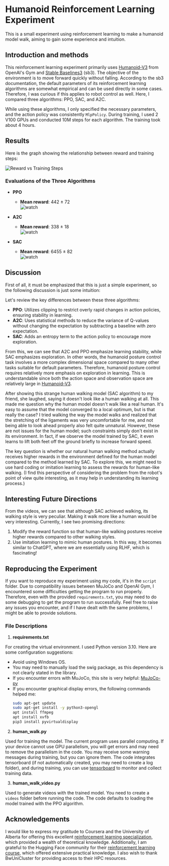 
# Humanoid Reinforcement Learning Experiment

This is a small experiment using reinforcement learning to make a humanoid model walk, aiming to gain some experience and intuition.

## Introduction and methods

This reinforcement learning experiment primarily uses [Humanoid-V3](https://gymnasium.farama.org/environments/mujoco/humanoid/) from OpenAI's Gym and [Stable Baselines3](https://github.com/DLR-RM/stable-baselines3) (sb3). The objective of the environment is to move forward quickly without falling. According to the sb3 documentation, the default parameters of its reinforcement learning algorithms are somewhat empirical and can be used directly in some cases. Therefore, I was curious if this applies to robot control as well. Here, I compared three algorithms: PPO, SAC, and A2C.

While using these algorithms, I only specified the necessary parameters, and the action policy was consistently `MlpPolicy`. During training, I used 2 V100 GPUs and conducted 10M steps for each algorithm. The training took about 4 hours.

## Results
Here is the graph showing the relationship between reward and training steps:

![Reward vs Training Steps](./train_rewards/reward.png)

### Evaluations of the Three Algorithms
- **PPO**
  - **Mean reward**: 442 ± 72  
    ![watch](./videos/PPO.gif)

- **A2C**
  - **Mean reward**: 338 ± 18  
    ![watch](./videos/A2C.gif)

- **SAC**
  - **Mean reward**: 6455 ± 82  
    ![watch](./videos/SAC.gif)

## Discussion

First of all, it must be emphasized that this is just a simple experiment, so the following discussion is just some intuition:

Let's review the key differences between these three algorithms:
- **PPO**: Utilizes clipping to restrict overly rapid changes in action policies, ensuring stability in learning.
- **A2C**: Uses statistical methods to reduce the variance of Q-values without changing the expectation by subtracting a baseline with zero expectation.
- **SAC**: Adds an entropy term to the action policy to encourage more exploration.

From this, we can see that A2C and PPO emphasize learning stability, while SAC emphasizes exploration. In other words, the humanoid posture control task involves a more complex dimensional space compared to many other tasks suitable for default parameters. Therefore, humanoid posture control requires relatively more emphasis on exploration in learning. This is understandable since both the action space and observation space are relatively large in [Humanoid-V3](https://gymnasium.farama.org/environments/mujoco/humanoid/).

After showing this strange human walking model (SAC algorithm) to my friend, she laughed, saying it doesn't look like a human walking at all. This made me question why the human model doesn't walk like a real human. It's easy to assume that the model converged to a local optimum, but is that really the case? I tried walking the way the model walks and realized that the stretching of the ligaments was very uncomfortable for me, and not being able to look ahead properly also felt quite unnatural. However, these are not issues for the human model; such constraints simply don't exist in its environment. In fact, if we observe the model trained by SAC, it even learns to lift both feet off the ground briefly to increase forward speed.

The key question is whether our natural human walking method actually receives higher rewards in the environment defined for the human model compared to the method learned by SAC. To explore this, we might need to use hard coding or imitation learning to assess the rewards for human-like walking.
(I find this perspective of considering the problem from the robot's point of view quite interesting, as it may help in understanding its learning process.)

## Interesting Future Directions

From the videos, we can see that although SAC achieved walking, its walking style is very peculiar. Making it walk more like a human would be very interesting. Currently, I see two promising directions:
1. Modify the reward function so that human-like walking postures receive higher rewards compared to other walking styles.
2. Use imitation learning to mimic human postures. In this way, it becomes similar to ChatGPT, where we are essentially using RLHF, which is fascinating!

## Reproducing the Experiment

If you want to reproduce my experiment using my code, it's in the `script` folder. Due to compatibility issues between MuJoCo and OpenAI Gym, I encountered some difficulties getting the program to run properly. Therefore, even with the provided `requirements.txt`, you may need to do some debugging to get the program to run successfully. Feel free to raise any issues you encounter, and if I have dealt with the same problems, I might be able to provide solutions.

### File Descriptions

1. **requirements.txt**

For creating the virtual environment. I used Python version 3.10. Here are some configuration suggestions:
- Avoid using Windows OS.
- You may need to manually load the swig package, as this dependency is not clearly stated in the library.
- If you encounter errors with MuJoCo, this site is very helpful: [MuJoCo-py](https://github.com/openai/mujoco-py?tab=readme-ov-file)
- If you encounter graphical display errors, the following commands helped me:
    ```bash
    sudo apt-get update
    sudo apt-get install -y python3-opengl
    apt install ffmpeg
    apt install xvfb
    pip3 install pyvirtualdisplay
    ```

2. **human_walk.py**

Used for training the model. The current program uses parallel computing. If your device cannot use GPU parallelism, you will get errors and may need to remove the parallelism in the code. You may receive some warning messages during training, but you can ignore them. The code integrates tensorboard (if not automatically created, you may need to create a log folder), and during training, you can use [tensorboard](https://stable-baselines3.readthedocs.io/en/v2.1.0_a/guide/tensorboard.html) to monitor and collect training data.

3. **human_walk_video.py**

Used to generate videos with the trained model. You need to create a `videos` folder before running the code. The code defaults to loading the model trained with the PPO algorithm.

## Acknowledgements

I would like to express my gratitude to Coursera and the University of Alberta for offering this excellent [reinforcement learning specialization](https://www.coursera.org/specializations/reinforcement-learning), which provided a wealth of theoretical knowledge. Additionally, I am grateful to the Hugging Face community for their [reinforcement learning course](https://huggingface.co/learn/deep-rl-course/unit0/introduction), which offered extensive practical knowledge. I also wish to thank BwUniCluster for providing access to their HPC resources.


